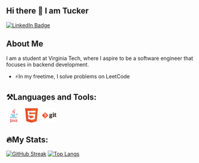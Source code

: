 ## Hi there 👋 I am Tucker
<div id="badges">
  <a href="https://www.linkedin.com/in/tucker-vann-48bb20314/">
    <img src="https://img.shields.io/badge/LinkedIn-blue?style=for-the-badge&logo=linkedin&logoColor=white" alt="LinkedIn Badge"/>
  </a>
</div>

## About Me
I am a student at Virginia Tech, where I aspire to be a software engineer that focuses in backend development.
- ⚡️In my freetime, I solve problems on LeetCode
## ⚒️Languages and Tools:
<div>
  <img src="https://github.com/devicons/devicon/blob/master/icons/java/java-original-wordmark.svg" title="Java" alt="Java" width="40" height="40"/>&nbsp;
  <img src="https://github.com/devicons/devicon/blob/master/icons/html5/html5-original.svg" title="HTML5" alt="HTML" width="40" height="40"/>&nbsp;
  <img src="https://github.com/devicons/devicon/blob/master/icons/git/git-original-wordmark.svg" title="Git" **alt="Git" width="40" height="40"/>
</div>

## 🔥My Stats:
  [![GitHub Streak](http://github-readme-streak-stats.herokuapp.com?user=tucker-v&theme=dark&background=000000)](https://git.io/streak-stats)
  [![Top Langs](https://github-readme-stats.vercel.app/api/top-langs/?username=tucker-v&layout=compact&theme=vision-friendly-dark)](https://github.com/anuraghazra/github-readme-stats)
